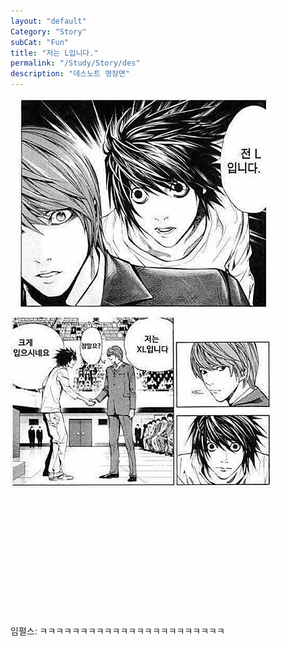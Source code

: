 ```yaml
---
layout: "default"
Category: "Story"
subCat: "Fun"
title: "저는 L입니다."
permalink: "/Study/Story/des"
description: "데스노트 명장면"
---
```


![Ldes](/assets/Photo/Ldes.jpg)

<br>
<br><br><br><br><br><br><br><br><br><br>

임펄스: ㅋㅋㅋㅋㅋㅋㅋㅋㅋㅋㅋㅋㅋㅋㅋㅋㅋㅋㅋㅋㅋㅋㅋ

<br><br><br><br><br><br><br><br><br><br>
